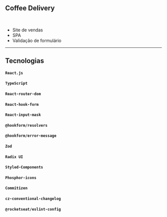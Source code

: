 ## Coffee Delivery

<br/>

- Site de vendas 
- SPA
- Validação de formulário


<hr>

## **Tecnologias**

#### `React.js`

#### `TypeScript`

#### `React-router-dom`

#### `React-hook-form`

#### `React-input-mask`

#### `@hookform/resolvers`

#### `@hookform/error-message`

#### `Zod`

#### `Radix UI`

#### `Styled-Components`

#### `Phosphor-icons`

#### `Commitizen`

#### `cz-conventional-changelog`

#### `@rocketseat/eslint-config`
